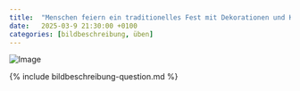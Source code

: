 ```yaml
---
title:  "Menschen feiern ein traditionelles Fest mit Dekorationen und Kostümen"
date:   2025-03-9 21:30:00 +0100
categories: [bildbeschreibung, üben]
---
```


![Image]({{site.baseurl}}/uploads/Dreigestirn.png)

{% include bildbeschreibung-question.md %}